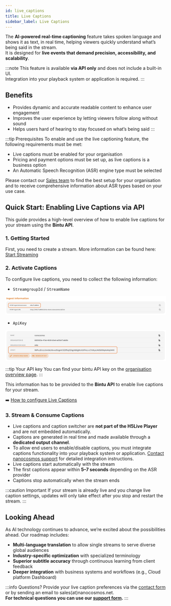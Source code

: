 ```yaml
---
id: live_captions
title: Live Captions
sidebar_label: Live Captions
---
```


The **AI-powered real-time captioning** feature takes spoken language and shows it as text, in real time, helping viewers quickly understand what’s being said in the stream.  
It is designed for **live events that demand precision, accessibility, and scalability**.  

:::note
This feature is available **via API only** and does not include a built-in UI.  
Integration into your playback system or application is required.
:::

## Benefits

- Provides dynamic and accurate readable content to enhance user engagement  
- Improves the user experience by letting viewers follow along without sound  
- Helps users hard of hearing to stay focused on what’s being said
:::

:::tip Prerequisites
To enable and use the live captioning feature, the following requirements must be met:
- Live captions must be enabled for your organisation  
- Pricing and payment options must be set up, as live captions is a business option  
- An Automatic Speech Recognition (ASR) engine type must be selected  

Please contact our [Sales team](https://www.nanocosmos.net/contact/) to find the best setup for your organisation and to receive comprehensive information about ASR types based on your use case.

## Quick Start: Enabling Live Captions via API

This guide provides a high-level overview of how to enable live captions for your stream using the **Bintu API**.

### 1. Getting Started
First, you need to create a stream.  More information can be found here: [Start Streaming](https://docs.nanocosmos.de/docs/dashboard/start_streaming)

### 2. Activate Captions
To configure live captions, you need to collect the following information:

- `StreamgroupId` / `StreamName` 

![Screenshot: Stream-name](../assets/live-captions/stream-name.png)   
- `ApiKey`  

![Screenshot: Enabled Packages](../assets/live-captions/apikey.png)  


:::tip Your API key
You can find your bintu API key on the [organisation overview page](https://dashboard.nanostream.cloud/organisation).
:::

This information has to be provided to the **Bintu API** to enable live captions for your stream.  

➡️ [How to configure Live Captions](https://doc.pages.nanocosmos.de/bintuapi-docs/#tag/Stream-Options)

### 3. Stream & Consume Captions
- Live captions and caption switcher are **not part of the H5Live Player** and are not embedded automatically.  
- Captions are generated in real time and made available through a **dedicated output channel**.  
- To allow end users to enable/disable captions, you must integrate captions functionality into your playback system or application. [Contact nanocosmos support]() for detailed integration instructions.  
- Live captions start automatically with the stream  
- The first captions appear within **5–7 seconds** depending on the ASR provider  
- Captions stop automatically when the stream ends 

:::caution 
Important
If your stream is already live and you change live caption settings, updates will only take effect after you stop and restart the stream.
:::

## Looking Ahead

As AI technology continues to advance, we’re excited about the possibilities ahead. Our roadmap includes:

- **Multi-language translation** to allow single streams to serve diverse global audiences  
- **Industry-specific optimization** with specialized terminology  
- **Superior subtitle accuracy** through continuous learning from client feedback  
- **Deeper integration** with business systems and workflows (e.g., Cloud platform Dashboard)  


:::info Questions?
Provide your live caption preferences via the [contact form](https://www.nanocosmos.net/contact) or by sending an email to sales(at)nanocosmos.net. <br/>
**For technical questions you can use our [support form](https://www.nanocosmos.net/support).**
:::

